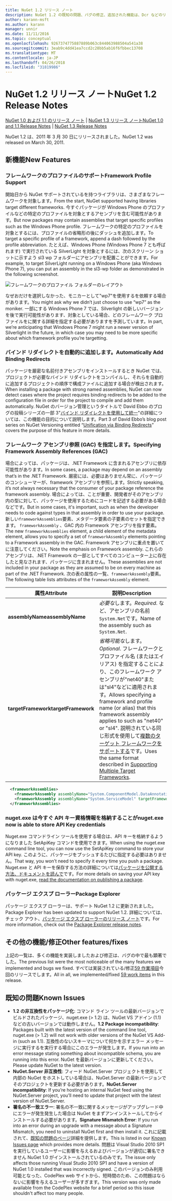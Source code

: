 ```yaml
---
title: NuGet 1.2 リリース ノート
description: NuGet 1.2 の既知の問題、バグの修正、追加された機能は、Dcr などのリリース ノートです。
author: karann-msft
ms.author: karann
manager: unnir
ms.date: 11/11/2016
ms.topic: conceptual
ms.openlocfilehash: 9267374775887889b063c844063988504a541a38
ms.sourcegitcommit: 3eab9c4dd41ea7ccd2c28bb5ab16f6fbbec13708
ms.translationtype: MT
ms.contentlocale: ja-JP
ms.lasthandoff: 04/26/2018
ms.locfileid: "31819986"
---
```

# <a name="nuget-12-release-notes"></a><span data-ttu-id="8724d-103">NuGet 1.2 リリース ノート</span><span class="sxs-lookup"><span data-stu-id="8724d-103">NuGet 1.2 Release Notes</span></span>

<span data-ttu-id="8724d-104">[NuGet 1.0 および 1.1 のリリース ノート](../release-notes/nuget-1.1.md) | [NuGet 1.3 リリース ノート](../release-notes/nuget-1.3.md)</span><span class="sxs-lookup"><span data-stu-id="8724d-104">[NuGet 1.0 and 1.1 Release Notes](../release-notes/nuget-1.1.md) | [NuGet 1.3 Release Notes](../release-notes/nuget-1.3.md)</span></span>

<span data-ttu-id="8724d-105">NuGet 1.2 は、2011 年 3 月 30 日にリリースされました。</span><span class="sxs-lookup"><span data-stu-id="8724d-105">NuGet 1.2 was released on March 30, 2011.</span></span>

## <a name="new-features"></a><span data-ttu-id="8724d-106">新機能</span><span class="sxs-lookup"><span data-stu-id="8724d-106">New Features</span></span>

### <a name="framework-profile-support"></a><span data-ttu-id="8724d-107">フレームワークのプロファイルのサポート</span><span class="sxs-lookup"><span data-stu-id="8724d-107">Framework Profile Support</span></span>

<span data-ttu-id="8724d-108">開始日から NuGet サポートされているを持つライブラリは、さまざまなフレームワークを対象します。</span><span class="sxs-lookup"><span data-stu-id="8724d-108">From the start, NuGet supported having libraries target different frameworks.</span></span> <span data-ttu-id="8724d-109">今すぐパッケージが Windows Phone のプロファイルなどの特定のプロファイルを対象とするアセンブリを含む可能性があります。</span><span class="sxs-lookup"><span data-stu-id="8724d-109">But now packages may contain assemblies that target specific profiles such as the Windows Phone profile.</span></span> <span data-ttu-id="8724d-110">フレームワークの特定のプロファイルを対象とするには、プロファイルの省略形の後にダッシュを追加します。</span><span class="sxs-lookup"><span data-stu-id="8724d-110">To target a specific profile of a framework, append a dash followed by the profile abbreviation.</span></span> <span data-ttu-id="8724d-111">たとえば、Windows Phone (Windows Phone 7 とも呼ばれます) で実行されている SilverLight を対象とするには、次のスクリーン ショットに示すよう sl3 wp フォルダーにアセンブリを配置ことができます。</span><span class="sxs-lookup"><span data-stu-id="8724d-111">For example, to target SilverLight running on a Windows Phone (aka Windows Phone 7), you can put an assembly in the sl3-wp folder as demonstrated in the following screenshot.</span></span>

![フレームワークのプロファイル フォルダーのレイアウト](./media/framework-profile-support.png)

<span data-ttu-id="8724d-113">なぜおだけを選択しなかった、モニカーとして"wp7"を使用するを依頼する場合があります。</span><span class="sxs-lookup"><span data-stu-id="8724d-113">You might ask why we didn’t just choose to use “wp7” as the moniker.</span></span> <span data-ttu-id="8724d-114">一部にする Windows Phone 7 では、Silverlight の新しいバージョンを後で実行可能性があります、対象としている場合、どのフレームワーク プロファイルをに関する詳細を指定する必要がありますを予測しています。</span><span class="sxs-lookup"><span data-stu-id="8724d-114">In part, we’re anticipating that Windows Phone 7 might run a newer version of Silverlight in the future, in which case you may need to be more specific about which framework profile you’re targetting.</span></span>

### <a name="automatically-add-binding-redirects"></a><span data-ttu-id="8724d-115">バインド リダイレクトを自動的に追加します。</span><span class="sxs-lookup"><span data-stu-id="8724d-115">Automatically Add Binding Redirects</span></span>

<span data-ttu-id="8724d-116">パッケージを厳密な名前付きアセンブリをインストールするとき NuGet では、プロジェクトが必要なバインド リダイレクトをコンパイルし、それらを自動的に追加するプロジェクトの順序で構成ファイルに追加する場合が検出されます。</span><span class="sxs-lookup"><span data-stu-id="8724d-116">When installing a package with strong named assemblies, NuGet can now detect cases where the project requires binding redirects to be added to the configuration file in order for the project to compile and add them automatically.</span></span> <span data-ttu-id="8724d-117">NuGet のバージョン管理というタイトルで David Ebbo のブログの投稿シリーズの一部 3"[バインド リダイレクトを使用して統一](http://blog.davidebbo.com/2011/01/nuget-versioning-part-3-unification-via.html)"の詳細については、この機能の目的について説明します。</span><span class="sxs-lookup"><span data-stu-id="8724d-117">Part 3 of David Ebbo’s blog post series on NuGet Versioning entitled “[Unification via Binding Redirects](http://blog.davidebbo.com/2011/01/nuget-versioning-part-3-unification-via.html)” covers the purpose of this feature in more details.</span></span>

<a name="framework-assembly-refs"></a>

### <a name="specifying-framework-assembly-references-gac"></a><span data-ttu-id="8724d-118">フレームワーク アセンブリ参照 (GAC) を指定します。</span><span class="sxs-lookup"><span data-stu-id="8724d-118">Specifying Framework Assembly References (GAC)</span></span>

<span data-ttu-id="8724d-119">場合によっては、パッケージは、.NET Framework に含まれるアセンブリに依存可能性があります。</span><span class="sxs-lookup"><span data-stu-id="8724d-119">In some cases, a package may depend on an assembly that’s in the .NET Framework.</span></span> <span data-ttu-id="8724d-120">厳密には、必要はありません常に、パッケージのコンシューマーが、framework アセンブリを参照します。</span><span class="sxs-lookup"><span data-stu-id="8724d-120">Strictly speaking, it’s not always necessary that the consumer of your package reference the framework assembly.</span></span> <span data-ttu-id="8724d-121">場合によっては、ことが重要、開発者がそのアセンブリ内の型に対して、パッケージを使用するためにコードを記述する必要がある場合などです。</span><span class="sxs-lookup"><span data-stu-id="8724d-121">But in some cases, it's important, such as when the developer needs to code against types in that assembly in order to use your package.</span></span> <span data-ttu-id="8724d-122">新しい`frameworkAssemblies`要素、メタデータ要素の子要素のセットを指定できます。 `frameworkAssembly` 、GAC 内の Framework アセンブリを指す要素。</span><span class="sxs-lookup"><span data-stu-id="8724d-122">The new `frameworkAssemblies` element, a child element of the metadata element, allows you to specify a set of `frameworkAssembly` elements pointing to a Framework assembly in the GAC.</span></span> <span data-ttu-id="8724d-123">Framework アセンブリに重点を置いてに注意してください。</span><span class="sxs-lookup"><span data-stu-id="8724d-123">Note the emphasis on Framework assembly.</span></span>
<span data-ttu-id="8724d-124">これらのアセンブリは、.NET Framework の一部としてすべてのコンピューター上に存在したと見なされます、パッケージに含まれません。</span><span class="sxs-lookup"><span data-stu-id="8724d-124">These assemblies are not included in your package as they are assumed to be on every machine  as part of the .NET Framework.</span></span> <span data-ttu-id="8724d-125">次の表の属性の一覧、`frameworkAssembly`要素。</span><span class="sxs-lookup"><span data-stu-id="8724d-125">The following table lists attributes of the `frameworkAssembly` element.</span></span>


|<span data-ttu-id="8724d-126">属性</span><span class="sxs-lookup"><span data-stu-id="8724d-126">Attribute</span></span> |<span data-ttu-id="8724d-127">説明</span><span class="sxs-lookup"><span data-stu-id="8724d-127">Description</span></span>|
|----------------|-----------|
|<span data-ttu-id="8724d-128">**assemblyName**</span><span class="sxs-lookup"><span data-stu-id="8724d-128">**assemblyName**</span></span>|<span data-ttu-id="8724d-129">*必要な*します。</span><span class="sxs-lookup"><span data-stu-id="8724d-129">*Required*.</span></span> <span data-ttu-id="8724d-130">など、アセンブリの名前`System.Net`です。</span><span class="sxs-lookup"><span data-stu-id="8724d-130">Name of the assembly such as `System.Net`.</span></span>|
|<span data-ttu-id="8724d-131">**targetFramework**</span><span class="sxs-lookup"><span data-stu-id="8724d-131">**targetFramework**</span></span>|<span data-ttu-id="8724d-132">*省略可能な*します。</span><span class="sxs-lookup"><span data-stu-id="8724d-132">*Optional*.</span></span> <span data-ttu-id="8724d-133">フレームワークとプロファイル名 (またはエイリアス) を指定することにより、このフレームワーク アセンブリが"net40"または"sl4"などに適用されます。</span><span class="sxs-lookup"><span data-stu-id="8724d-133">Allows specifying a framework and profile name (or alias) that this framework assembly applies to such as "net40" or "sl4".</span></span> <span data-ttu-id="8724d-134">説明されている同じ形式を使用して[複数のターゲット フレームワークをサポートする](../create-packages/supporting-multiple-target-frameworks.md)です。</span><span class="sxs-lookup"><span data-stu-id="8724d-134">Uses the same format described in [Supporting Multiple Target Frameworks](../create-packages/supporting-multiple-target-frameworks.md).</span></span>|

```xml
  <frameworkAssemblies>
    <frameworkAssembly assemblyName="System.ComponentModel.DataAnnotations" targetFramework="net40" />
    <frameworkAssembly assemblyName="System.ServiceModel" targetFramework="net40" />
  </frameworkAssemblies>
```

### <a name="nugetexe-now-is-able-to-store-api-key-credentials"></a><span data-ttu-id="8724d-135">nuget.exe は今すぐ API キー資格情報を格納することが</span><span class="sxs-lookup"><span data-stu-id="8724d-135">nuget.exe now is able to store API Key credentials</span></span>

<span data-ttu-id="8724d-136">Nuget.exe コマンドライン ツールを使用する場合は、API キーを格納するようになりました SetApiKey コマンドを使用できます。</span><span class="sxs-lookup"><span data-stu-id="8724d-136">When using the nuget.exe command line tool, you can now use the SetApiKey command to store your API key.</span></span> <span data-ttu-id="8724d-137">このように、パッケージをプッシュするたびに指定する必要はありません。</span><span class="sxs-lookup"><span data-stu-id="8724d-137">That way, you won’t need to specify it every time you push a package.</span></span> <span data-ttu-id="8724d-138">Nuget.exe と API キーを保存する方法の詳細については[パッケージを公開する方法、ドキュメントを読んで](../create-packages/publish-a-package.md)です。</span><span class="sxs-lookup"><span data-stu-id="8724d-138">For more details on saving your API key with nuget.exe, [read the documentation on publishing a package](../create-packages/publish-a-package.md).</span></span>

### <a name="package-explorer"></a><span data-ttu-id="8724d-139">パッケージ エクスプ ローラー</span><span class="sxs-lookup"><span data-stu-id="8724d-139">Package Explorer</span></span>
<span data-ttu-id="8724d-140">パッケージ エクスプ ローラーは、サポート NuGet 1.2 に更新されました。</span><span class="sxs-lookup"><span data-stu-id="8724d-140">Package Explorer has been updated to support NuGet 1.2.</span></span> <span data-ttu-id="8724d-141">詳細については、チェック アウト、[パッケージ エクスプ ローラーのリリース ノート](http://nuget.codeplex.com/wikipage?title=New%20features%20in%20NuGet%20Package%20Explorer%201.0)です。</span><span class="sxs-lookup"><span data-stu-id="8724d-141">For more information, check out the [Package Explorer release notes](http://nuget.codeplex.com/wikipage?title=New%20features%20in%20NuGet%20Package%20Explorer%201.0).</span></span>

## <a name="other-featuresfixes"></a><span data-ttu-id="8724d-142">その他の機能/修正</span><span class="sxs-lookup"><span data-stu-id="8724d-142">Other features/fixes</span></span>

<span data-ttu-id="8724d-143">上記の一覧は、多くの機能を実装しましたおよび修正は、バグの中で最も顕著でした。</span><span class="sxs-lookup"><span data-stu-id="8724d-143">The previous list were the most noticeable of the many features we implemented and bugs we fixed.</span></span> <span data-ttu-id="8724d-144">すべては実装されている/修正[59 作業項目](http://nuget.codeplex.com/workitem/list/advanced?keyword=&status=All&type=All&priority=All&release=NuGet%201.2&assignedTo=All&component=All&sortField=Votes&sortDirection=Descending&page=0)今回のリリースでします。</span><span class="sxs-lookup"><span data-stu-id="8724d-144">All in all, we implemented/fixed [59 work items](http://nuget.codeplex.com/workitem/list/advanced?keyword=&status=All&type=All&priority=All&release=NuGet%201.2&assignedTo=All&component=All&sortField=Votes&sortDirection=Descending&page=0) in this release.</span></span>

## <a name="known-issues"></a><span data-ttu-id="8724d-145">既知の問題</span><span class="sxs-lookup"><span data-stu-id="8724d-145">Known Issues</span></span>

* <span data-ttu-id="8724d-146">**1.2 の非互換性をパッケージ化**: コマンド ライン ツールの最新バージョンでビルドされたパッケージ、nuget.exe (> 1.2) は、NuGet VS アドイン (1.1) などの古いバージョンでは動作しません。</span><span class="sxs-lookup"><span data-stu-id="8724d-146">**1.2 Package incompatibility**: Packages built with the latest version of the command line tool, nuget.exe (> 1.2) will not work with older versions of the NuGet VS Add-in (such as 1.1).</span></span> <span data-ttu-id="8724d-147">互換性のないスキーマについて何かを示すエラー メッセージに実行するを実行する場合にこのエラーが発生します。</span><span class="sxs-lookup"><span data-stu-id="8724d-147">If you run into an error message stating something about incompatible schema, you are running into this error.</span></span> <span data-ttu-id="8724d-148">NuGet を最新バージョンに更新してください。</span><span class="sxs-lookup"><span data-stu-id="8724d-148">Please update NuGet to the latest version.</span></span>
* <span data-ttu-id="8724d-149">**NuGet.Server 非互換性**: フィード NuGet.Server プロジェクトを使用して内部の NuGet をホストしている場合は、NuGet.Server の最新バージョンでそのプロジェクトを更新する必要があります。</span><span class="sxs-lookup"><span data-stu-id="8724d-149">**NuGet.Server incompatibility**: If you’re hosting an internal NuGet feed using the NuGet.Server project, you’ll need to update that project with the latest version of NuGet.Server.</span></span>
* <span data-ttu-id="8724d-150">**署名の不一致エラー**: 署名の不一致に関するメッセージがアップグレード中にエラーが発生発生した場合は NuGet をまずアンインストールしてからインストールする必要があります。</span><span class="sxs-lookup"><span data-stu-id="8724d-150">**Signature Mismatch Error**: If you run into an error during an upgrade with a message about a Signature Mismatch, you need to uninstall NuGet first and then install it.</span></span> <span data-ttu-id="8724d-151">これに記載されて、[既知の問題のページ](../release-notes/known-issues.md)詳細を提供します。</span><span class="sxs-lookup"><span data-stu-id="8724d-151">This is listed in our [Known Issues page](../release-notes/known-issues.md) which provides more details.</span></span> <span data-ttu-id="8724d-152">問題は Visual Studio 2010 SP1 を実行しているユーザーに影響を与えるおよびバージョンが適切に署名できません NuGet 1.0 がインストールされているのみです。</span><span class="sxs-lookup"><span data-stu-id="8724d-152">The issue only affects those running Visual Studio 2010 SP1 and have a version of NuGet 1.0 installed that was incorrectly signed.</span></span> <span data-ttu-id="8724d-153">このバージョンのみ利用可能となった、CodePlex web サイトから、短時間のため、この問題はならないに影響を与えるユーザーが多すぎます。</span><span class="sxs-lookup"><span data-stu-id="8724d-153">This version was only made available from the CodePlex website for a brief period so this issue shouldn't affect too many people.</span></span>